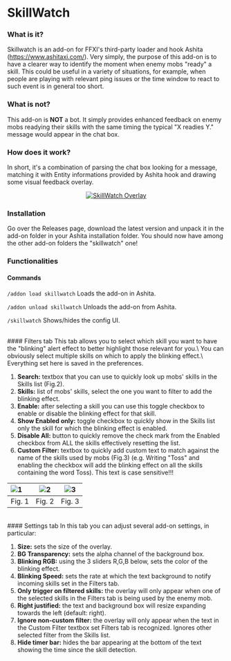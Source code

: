 # SkillWatch

### What is it?
Skillwatch is an add-on for FFXI's third-party loader and hook Ashita (https://www.ashitaxi.com/).
Very simply, the purpose of this add-on is to have a clearer way to identify the moment when enemy mobs "ready" a skill.
This could be useful in a variety of situations, for example, when people are playing with relevant ping issues or the time window to react to such event is in general too short.

### What is not?
This add-on is <b>NOT</b> a bot. It simply provides enhanced feedback on enemy mobs readying their skills with the same timing the typical "X readies Y." message would appear in the chat box.

### How does it work?
In short, it's a combination of parsing the chat box looking for a message, matching it with Entity informations provided by Ashita hook and drawing some visual feedback overlay.

<p align="center">
<a href="https://github.com/ariel-logos/SkillWatch/assets/78350872/87152b44-fa5b-4aa3-8e86-092cfe09fa2c"><img src="https://github.com/ariel-logos/SkillWatch/assets/78350872/87152b44-fa5b-4aa3-8e86-092cfe09fa2c.gif" alt="SkillWatch Overlay"/></a>  
</p>

### Installation
Go over the Releases page, download the latest version and unpack it in the add-on folder in your Ashita installation folder. You should now have among the other add-on folders the "skillwatch" one!

### Functionalities

#### Commands
```/addon load skillwatch``` Loads the add-on in Ashita.

```/addon unload skillwatch``` Unloads the add-on from Ashita.

```/skillwatch``` Shows/hides the config UI.

<br>
#### Filters tab
This tab allows you to select which skill you want to have the "blinking" alert effect to better highlight those relevant for you.\
You can obviously select multiple skills on which to apply the blinking effect.\
Everything set here is saved in the preferences.
<ol>
  <li><b>Search:</b> textbox that you can use to quickly look up mobs' skills in the Skills list (Fig.2).</li>
  <li><b>Skills:</b> list of mobs' skills, select the one you want to filter to add the blinking effect.</li>
  <li><b>Enable:</b> after selecting a skill you can use this toggle checkbox to enable or disable the blinking effect for that skill.</li>
  <li><b>Show Enabled only:</b> toggle checkbox to quickly show in the Skills list only the skill for which the blinking effect is enabled.</li>
  <li><b>Disable All:</b> button to quickly remove the check mark from the Enabled checkbox from ALL the skills effectively resetting the list.</li>
  <li><b>Custom Filter:</b> textbox to quickly add custom text to match against the name of the skills used by mobs (Fig.3) (e.g. Writing "Toss" and enabling the checkbox will add the blinking effect on all the skills containing the word Toss). This text is case sensitive!!!</li>
</ol>

![1](https://github.com/ariel-logos/SkillWatch/assets/78350872/3d8a14e9-b8dd-4227-99ba-6369b511ba29)|![2](https://github.com/ariel-logos/SkillWatch/assets/78350872/19ce8c78-9851-4424-8e82-8aea4f1c43cd)|![3](https://github.com/ariel-logos/SkillWatch/assets/78350872/31aee711-072d-400a-a867-e8180ccfdd5a)
:-------------------------|-------------------------|-------------------------
Fig. 1          |  Fig. 2           | Fig. 3 

<br>
#### Settings tab
In this tab you can adjust several add-on settings, in particular:
<ol>
  <li><b>Size:</b> sets the size of the overlay.</li>
  <li><b>BG Transparency:</b> sets the alpha channel of the background box.</li>
  <li><b>Blinking RGB:</b> using the 3 sliders R,G,B below, sets the color of the blinking effect.</li>
  <li><b>Blinking Speed:</b> sets the rate at which the text background to notify incoming skills set in the Filters tab.</li>
  <li><b>Only trigger on filtered skills:</b> the overlay will only appear when one of the selected skills in the Filters tab is being used by the enemy mob.</li>
  <li><b>Right justified:</b> the text and background box will resize expanding towards the left (default: right).</li>
  <li><b>Ignore non-custom filter:</b> the overlay will only appear when the text in the Custom Filter textbox set Filters tab is recognized. Ignores other selected filter from the Skills list.</li>
  <li><b>Hide timer bar:</b> hides the bar appearing at the bottom of the text showing the time since the skill detection.</li>
</ol>
